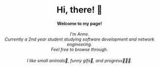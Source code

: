 <div align="center" >
  
# Hi, there! 👋

#### Welcome to my page!
  
*I'm Anne.* </br>
*Currently a 2nd year student studying software development and network engineering.* </br>
*Feel free to browse through.*

###### I like small animals🦨, funny gifs🙊, and progress🏃🏻‍♀️.


</div>




<!--
**annespace/annespace** is a ✨ _special_ ✨ repository because its `README.md` (this file) appears on your GitHub profile.

Here are some ideas to get you started:

- 🔭 I’m currently working on ...
- 🌱 I’m currently learning ...
- 👯 I’m looking to collaborate on ...
- 🤔 I’m looking for help with ...
- 💬 Ask me about ...
- 📫 How to reach me: ...
- 😄 Pronouns: ...
- ⚡ Fun fact: ...
###### I like small animals🦝, sundresses🕶, people who broaden my view🔎, and progress💡.
-->

